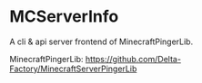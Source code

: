 # MCServerInfo
A cli &amp; api server frontend of MinecraftPingerLib.

MinecraftPingerLib:
https://github.com/Delta-Factory/MinecraftServerPingerLib

